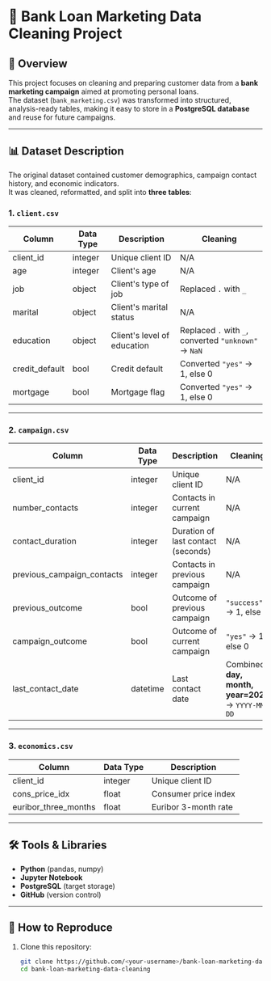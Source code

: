 # 🏦 Bank Loan Marketing Data Cleaning Project

## 📌 Overview
This project focuses on cleaning and preparing customer data from a **bank marketing campaign** aimed at promoting personal loans.  
The dataset (`bank_marketing.csv`) was transformed into structured, analysis-ready tables, making it easy to store in a **PostgreSQL database** and reuse for future campaigns.

---

## 📊 Dataset Description
The original dataset contained customer demographics, campaign contact history, and economic indicators.  
It was cleaned, reformatted, and split into **three tables**:

### 1. `client.csv`
| Column | Data Type | Description | Cleaning |
|--------|-----------|-------------|----------|
| client_id | integer | Unique client ID | N/A |
| age | integer | Client's age | N/A |
| job | object | Client's type of job | Replaced `.` with `_` |
| marital | object | Client's marital status | N/A |
| education | object | Client's level of education | Replaced `.` with `_`, converted `"unknown"` → `NaN` |
| credit_default | bool | Credit default | Converted `"yes"` → 1, else 0 |
| mortgage | bool | Mortgage flag | Converted `"yes"` → 1, else 0 |

---

### 2. `campaign.csv`
| Column | Data Type | Description | Cleaning |
|--------|-----------|-------------|----------|
| client_id | integer | Unique client ID | N/A |
| number_contacts | integer | Contacts in current campaign | N/A |
| contact_duration | integer | Duration of last contact (seconds) | N/A |
| previous_campaign_contacts | integer | Contacts in previous campaign | N/A |
| previous_outcome | bool | Outcome of previous campaign | `"success"` → 1, else 0 |
| campaign_outcome | bool | Outcome of current campaign | `"yes"` → 1, else 0 |
| last_contact_date | datetime | Last contact date | Combined **day, month, year=2022** → `YYYY-MM-DD` |

---

### 3. `economics.csv`
| Column | Data Type | Description |
|--------|-----------|-------------|
| client_id | integer | Unique client ID |
| cons_price_idx | float | Consumer price index |
| euribor_three_months | float | Euribor 3-month rate |

---

## 🛠️ Tools & Libraries
- **Python** (pandas, numpy)
- **Jupyter Notebook**
- **PostgreSQL** (target storage)
- **GitHub** (version control)

---

## 🚀 How to Reproduce
1. Clone this repository:
   ```bash
   git clone https://github.com/<your-username>/bank-loan-marketing-data-cleaning.git
   cd bank-loan-marketing-data-cleaning

